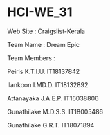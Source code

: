 # HCI-WE_31
Web Site : Craigslist-Kerala

Team Name : Dream Epic

Team Members :

Peiris K.T.I.U.  IT18137842

Ilankoon I.MD.D. IT18132892

Attanayaka J.A.E.P. IT16038806

Gunathilake M.D.S.S. IT18005486

Gunathilake G.R.T. IT18071894
